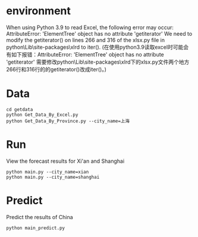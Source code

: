 # environment
When using Python 3.9 to read Excel, the following error may occur: AttributeError: 'ElementTree' object has no attribute 'getiterator'
We need to modify the getiterator() on lines 266 and 316 of the xlsx.py file in python\Lib\site-packages\xlrd to iter().
(在使用python3.9读取excel时可能会有如下报错：AttributeError: 'ElementTree' object has no attribute 'getiterator'
需要修改python\Lib\site-packages\xlrd下的xlsx.py文件两个地方266行和316行的的getiterator()改成iter()。)

# Data
```
cd getdata
python Get_Data_By_Excel.py
python Get_Data_By_Province.py --city_name=上海
```

# Run
View the forecast results for Xi'an and Shanghai
```
python main.py --city_name=xian
python main.py --city_name=shanghai
```

# Predict
Predict the results of China
```
python main_predict.py
```
